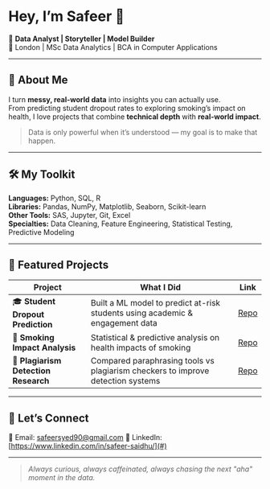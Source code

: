 # Hey, I’m Safeer 👋

🎯 **Data Analyst | Storyteller | Model Builder**  
📍 London | MSc Data Analytics | BCA in Computer Applications  

---

## 🚀 About Me

I turn **messy, real-world data** into insights you can actually use.  
From predicting student dropout rates to exploring smoking’s impact on health, I love projects that combine **technical depth** with **real-world impact**.

> Data is only powerful when it’s understood — my goal is to make that happen.

---

## 🛠 My Toolkit
**Languages:** Python, SQL, R  
**Libraries:** Pandas, NumPy, Matplotlib, Seaborn, Scikit-learn  
**Other Tools:** SAS, Jupyter, Git, Excel  
**Specialties:** Data Cleaning, Feature Engineering, Statistical Testing, Predictive Modeling

---

## 📂 Featured Projects
| Project | What I Did | Link |
|---------|------------|------|
| 🎓 **Student Dropout Prediction** | Built a ML model to predict at-risk students using academic & engagement data | [Repo](https://github.com/SafeerSaidhumuhamed/student_dropout) |
| 🚬 **Smoking Impact Analysis** | Statistical & predictive analysis on health impacts of smoking | [Repo](https://github.com/SafeerSaidhumuhamed/smoking-impact) |
| 📝 **Plagiarism Detection Research** | Compared paraphrasing tools vs plagiarism checkers to improve detection systems | [Repo](https://github.com/SafeerSaidhumuhamed/Safeer-s-portfolio) |


---

## 💬 Let’s Connect
📧 Email: safeersyed90@gmail.com
💼 LinkedIn: [https://www.linkedin.com/in/safeer-saidhu/](#)  

---

> _Always curious, always caffeinated, always chasing the next "aha" moment in the data._


